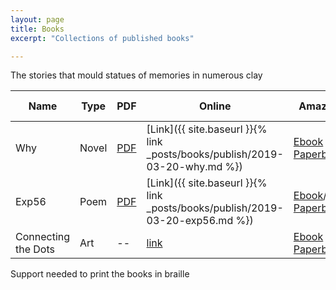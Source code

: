 ```yaml
---
layout: page
title: Books
excerpt: "Collections of published books"

---
```



The stories that mould statues of memories in numerous clay

| Name |  Type | PDF | Online | Amazon | Published Date|
|---|---|---|---|---|---|
| Why | Novel|[PDF](https://gaganyatri.com/assets/pdf/why_vol_1.PDF) | [Link]({{ site.baseurl }}{% link _posts/books/publish/2019-03-20-why.md %}) | [Ebook](https://amzn.to/2PUILxX) / [Paperback](https://amzn.to/2LFWb2F)|  22 Dec 2018 |
| Exp56 | Poem |[PDF](https://gaganyatri.com/assets/pdf/exp56_vol_1.PDF) |[Link]({{ site.baseurl }}{% link _posts/books/publish/2019-03-20-exp56.md %})|[Ebook](https://amzn.to/312nYzJ)/ [Paperback](https://amzn.to/2LxhymF)| 7 Jun 2019|
| Connecting the Dots | Art|-- |[link](https://slabs.tech/connectingthedots.com/) |[Ebook](https://amzn.to/2FRIt9b) / [Paperback](https://www.amazon.de/dp/1073444759/ref=sr_1_1?language=en_GB&qid=1563544200&refinements=p_27%3ASuma%20Shetty&s=books-intl-de&sr=1-1&text=Suma%20Shetty)|19 July 2019|

Support needed to print the books in braille
